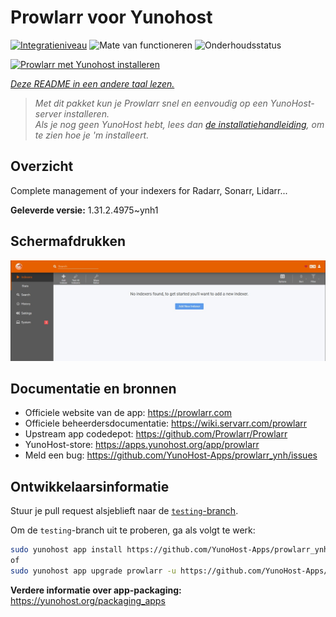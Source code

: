 <!--
NB: Deze README is automatisch gegenereerd door <https://github.com/YunoHost/apps/tree/master/tools/readme_generator>
Hij mag NIET handmatig aangepast worden.
-->

# Prowlarr voor Yunohost

[![Integratieniveau](https://apps.yunohost.org/badge/integration/prowlarr)](https://ci-apps.yunohost.org/ci/apps/prowlarr/)
![Mate van functioneren](https://apps.yunohost.org/badge/state/prowlarr)
![Onderhoudsstatus](https://apps.yunohost.org/badge/maintained/prowlarr)

[![Prowlarr met Yunohost installeren](https://install-app.yunohost.org/install-with-yunohost.svg)](https://install-app.yunohost.org/?app=prowlarr)

*[Deze README in een andere taal lezen.](./ALL_README.md)*

> *Met dit pakket kun je Prowlarr snel en eenvoudig op een YunoHost-server installeren.*  
> *Als je nog geen YunoHost hebt, lees dan [de installatiehandleiding](https://yunohost.org/install), om te zien hoe je 'm installeert.*

## Overzicht

Complete management of your indexers for Radarr, Sonarr, Lidarr...

**Geleverde versie:** 1.31.2.4975~ynh1

## Schermafdrukken

![Schermafdrukken van Prowlarr](./doc/screenshots/screenshot.jpg)

## Documentatie en bronnen

- Officiele website van de app: <https://prowlarr.com>
- Officiele beheerdersdocumentatie: <https://wiki.servarr.com/prowlarr>
- Upstream app codedepot: <https://github.com/Prowlarr/Prowlarr>
- YunoHost-store: <https://apps.yunohost.org/app/prowlarr>
- Meld een bug: <https://github.com/YunoHost-Apps/prowlarr_ynh/issues>

## Ontwikkelaarsinformatie

Stuur je pull request alsjeblieft naar de [`testing`-branch](https://github.com/YunoHost-Apps/prowlarr_ynh/tree/testing).

Om de `testing`-branch uit te proberen, ga als volgt te werk:

```bash
sudo yunohost app install https://github.com/YunoHost-Apps/prowlarr_ynh/tree/testing --debug
of
sudo yunohost app upgrade prowlarr -u https://github.com/YunoHost-Apps/prowlarr_ynh/tree/testing --debug
```

**Verdere informatie over app-packaging:** <https://yunohost.org/packaging_apps>

